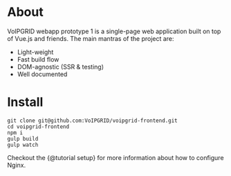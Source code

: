 # About
VoIPGRID webapp prototype 1 is a single-page web application built on top of Vue.js
and friends. The main mantras of the project are:
* Light-weight
* Fast build flow
* DOM-agnostic (SSR & testing)
* Well documented

# Install
    git clone git@github.com:VoIPGRID/voipgrid-frontend.git
    cd voipgrid-frontend
    npm i
    gulp build
    gulp watch

Checkout the {@tutorial setup} for more information about how to configure Nginx.
